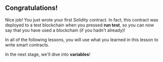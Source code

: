 ## Congratulations!

Nice job! You just wrote your first Solidity contract. In fact, this contract was deployed to a test blockchain when you pressed **run test**, so you can now say that you have used a blockchain (if you hadn't already)!

In all of the following lessons, you will use what you learned in this lesson to write smart contracts. 

In the next stage, we'll dive into **variables**!